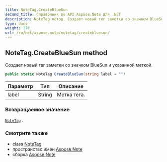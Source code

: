 ```yaml
---
title: NoteTag.CreateBlueSun
second_title: Справочник по API Aspose.Note для .NET
description: NoteTag метод. Создает новый тег заметки со значком BlueSun и указанной меткой.
type: docs
weight: 170
url: /ru/net/aspose.note/notetag/createbluesun/
---
```

## NoteTag.CreateBlueSun method

Создает новый тег заметки со значком BlueSun и указанной меткой.

```csharp
public static NoteTag CreateBlueSun(string label = "")
```

| Параметр | Тип | Описание |
| --- | --- | --- |
| label | String | Метка тега. |

### Возвращаемое значение

[`NoteTag`](../) .

### Смотрите также

* class [NoteTag](../)
* пространство имен [Aspose.Note](../../notetag/)
* сборка [Aspose.Note](../../../)


